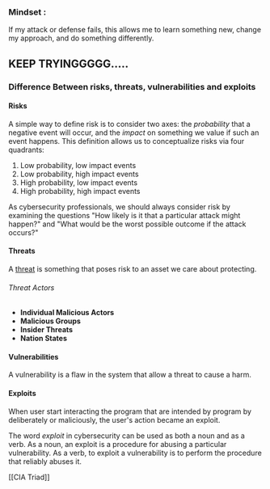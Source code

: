 
### Mindset :
If my attack or defense fails, this allows me to learn something new, change my approach, and do something differently. 

## KEEP TRYINGGGGG.....


### Difference Between risks, threats, vulnerabilities and exploits

#### Risks
A simple way to define risk is to consider two axes: the _probability_ that a negative event will occur, and the _impact_ on something we value if such an event happens. This definition allows us to conceptualize risks via four quadrants:

1. Low probability, low impact events
2. Low probability, high impact events
3. High probability, low impact events
4. High probability, high impact events

As cybersecurity professionals, we should always consider risk by examining the questions "How likely is it that a particular attack might happen?" and "What would be the worst possible outcome if the attack occurs?"


#### Threats
A [threat](https://portal.offsec.com/courses/pen-200/books-and-videos/modal/modules/introduction-to-cybersecurity/threats-and-threat-actors/risks,-threats,-vulnerabilities,-and-exploits#fn2) is something that poses risk to an asset we care about protecting.

###### Threat Actors
- **Individual Malicious Actors**
- **Malicious Groups**
- **Insider Threats**
- **Nation States**
#### Vulnerabilities
A vulnerability is a flaw in the system that allow a threat to cause a harm.

#### Exploits
When user start interacting the program that are intended by program by deliberately or maliciously, the user's action became an exploit.

The word _exploit_ in cybersecurity can be used as both a noun and as a verb. As a noun, an exploit is a procedure for abusing a particular vulnerability. As a verb, to exploit a vulnerability is to perform the procedure that reliably abuses it.

[[CIA Triad]]